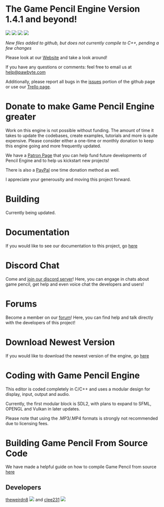 The Game Pencil Engine Version 1.4.1 and beyond!
================================================

![](https://raw.githubusercontent.com/pawbyte/Game-Pencil-Engine/master/screenshots/ss4.png)
![](https://raw.githubusercontent.com/pawbyte/Game-Pencil-Engine/master/screenshots/ss3.png)
![](https://raw.githubusercontent.com/pawbyte/Game-Pencil-Engine/master/screenshots/ss2.png)
![](https://raw.githubusercontent.com/pawbyte/Game-Pencil-Engine/master/screenshots/ss1.png)


*New files added to github, but does not currently compile to C++, pending a few changes*

Please look at our [Website](https://pawbyte.com/gamepencilengine/) and take a look around!

If you have any questions or comments: feel free to email us at <help@pawbyte.com>

Additionally, please report all bugs in the [issues](https://github.com/pawbyte/Game-Pencil-Engine/issues) portion of the github page or use our [Trello page](https://trello.com/b/QoLoJUwn/game-pencil-roadmap).


Donate to make Game Pencil Engine greater
=========================================
Work on this engine is not possible without funding. The amount of time it takes to update the codebases, create examples, tutorials and more is quite expensive. Please consider either a one-time or monthly donation to keep this engine going and more frequently updated. 

We have a [Patron Page](https://www.patreon.com/pawbyte?ty=h) that you can help fund future developments of Pencil Engine and to help us kickstart new projects!

There is also a [PayPal](http://www.pawbyte.com/donate/) one time donation method as well. 

I appreciate your generousity and moving this project forward. 


Building
========

Currently being updated.

Documentation
=============
If you would like to see our documentation to this project, go [here](http://docs.pawbyte.com/)

Discord Chat
======
Come and  [join our discord server](https://discord.gg/dCrCwrQutP)!  Here, you can engage in chats about game pencil, get help and even voice chat the developers and users!

Forums
======
Become a member on our [forum](http://community.pawbyte.com/)!  Here, you can find help and talk directly with the developers of this project!

Download Newest Version
=======================
If you would like to download the newest version of the engine, go [here](https://pawbyte.com/gamepencilengine/)


Coding with Game Pencil Engine
=======================

This editor is coded completely in C/C++ and uses a modular design for display, input, output and audio.

Currently, the first modular block is SDL2, with plans to expand to SFML, OPENGL and Vulkan in later updates.

Please note that using the .MP3/.MP4 formats is strongly not recommended due to licensing fees.


Building Game Pencil From Source Code
=====================================
We have made a helpful guide on how to compile Game Pencil from source [here](https://pawbyte.com/building-game-pencil-from-source-code/)

Developers
----------
[theweirdn8](https://github.com/theweirdn8)
![](https://avatars0.githubusercontent.com/u/3193947?v=4&s=100)
and
[clee231](https://github.com/clee231)
![](https://avatars0.githubusercontent.com/u/1387910?v=4&s=100)


